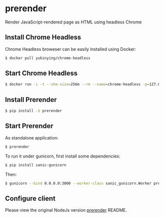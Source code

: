 # prerender

Render JavaScript-rendered page as HTML using headless Chrome

## Install Chrome Headless

Chrome Headless broweser can be easily installed using Docker:

```bash
$ docker pull yukinying/chrome-headless
```

## Start Chrome Headless

```bash
$ docker run -i -t --shm-size=256m --rm --name=chrome-headless -p=127.0.0.1:9222:9222 yukinying/chrome-headless "about:blank"
```

## Install Prerender

```bash
$ pip install -U prerender
```

## Start Prerender

As standalone application:

```bash
$ prerender
```

To run it under gunicorn, first install some dependencies:

```bash
$ pip install sanic-gunicorn
```

Then:

```bash
$ gunicorn --bind 0.0.0.0:3000 --worker-class sanic_gunicorn.Worker prerender.app:app
```

## Configure client

Please view the original NodeJs version [prerender](https://github.com/prerender/prerender#official-middleware) README.
